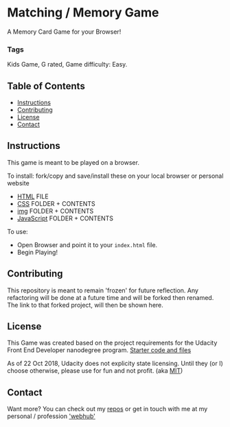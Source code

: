# Matching / Memory Game

A Memory Card Game for your Browser!

### Tags
Kids Game, G rated, Game difficulty: Easy.


## Table of Contents

* [Instructions](#instructions)
* [Contributing](#contributing)
* [License](#license)
* [Contact](#contact)


## Instructions

This game is meant to be played on a browser.

To install: fork/copy and save/install these on your local browser or personal website
* [HTML](index.html) FILE
* [CSS](css) FOLDER + CONTENTS
* [img](img) FOLDER + CONTENTS
* [JavaScript](js) FOLDER + CONTENTS

To use:
* Open Browser and point it to your `index.html` file.
* Begin Playing!


## Contributing

This repository is meant to remain 'frozen' for future reflection. Any refactoring will be done at a future time and will be forked then renamed. The link to that forked project, will then be shown here.

## License

This Game was created based on the project requirements for the Udacity Front End Developer nanodegree program. [Starter code and files](https://github.com/udacity/fend-project-memory-game)

As of 22 Oct 2018, Udacity does not explicity state licensing. Until they (or I) choose otherwise, please use for fun and not profit. (aka [MIT](LICENSE.md))

## Contact

Want more? You can check out my [repos](https://github.com/terribedore?tab=repositories) or get in touch with me at my personal / profession ['webhub'](https://terribedore.com)
